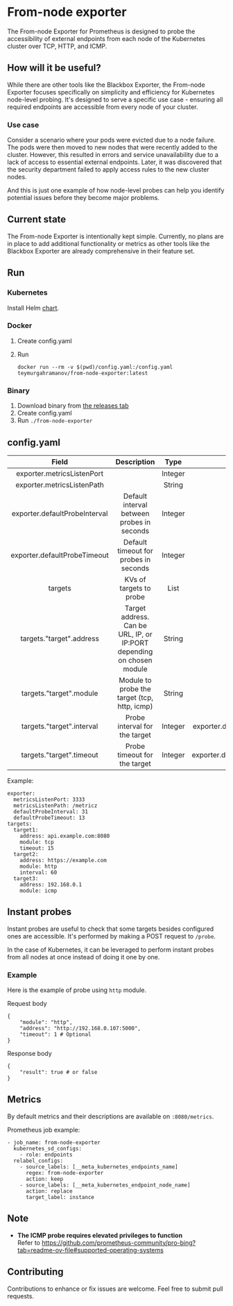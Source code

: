 # From-node exporter

The From-node Exporter for Prometheus is designed to probe the accessibility of external endpoints from each node of the Kubernetes cluster over TCP, HTTP, and ICMP.

## How will it be useful?

While there are other tools like the Blackbox Exporter, the From-node Exporter focuses specifically on simplicity and efficiency for Kubernetes node-level probing. It's designed to serve a specific use case - ensuring all required endpoints are accessible from every node of your cluster.


### Use case
Consider a scenario where your pods were evicted due to a node failure. The pods were then moved to new nodes that were recently added to the cluster. However, this resulted in errors and service unavailability due to a lack of access to essential external endpoints. Later, it was discovered that the security department failed to apply access rules to the new cluster nodes. 

And this is just one example of how node-level probes can help you identify potential issues before they become major problems.

## Current state

The From-node Exporter is intentionally kept simple. Currently, no plans are in place to add additional functionality or metrics as other tools like the Blackbox Exporter are already comprehensive in their feature set.

## Run

### Kubernetes

Install Helm [chart](./chart/).

### Docker

1. Create config.yaml
2. Run

    ```
    docker run --rm -v $(pwd)/config.yaml:/config.yaml teymurgahramanov/from-node-exporter:latest
    ```

### Binary

1. Download binary from [the releases tab](https://github.com/teymurgahramanov/from-node-exporter/releases)
2. Create config.yaml
3. Run ```./from-node-exporter```

## config.yaml

| Field | Description  | Type  | Default
|:-:|:-:|:-:|:-:
| exporter.metricsListenPort  | | Integer | 8080
| exporter.metricsListenPath  |   | String  | /metrics
| exporter.defaultProbeInterval  | Default interval between probes in seconds | Integer   | 22
| exporter.defaultProbeTimeout  | Default timeout for probes in seconds | Integer   | 22
| targets  | KVs of targets to probe | List |
| targets."target".address  | Target address. Can be URL, IP, or IP:PORT depending on chosen module | String |
| targets."target".module  | Module to probe the target (tcp, http, icmp) | String |
| targets."target".interval  | Probe interval for the target | Integer | exporter.defaultProbeInterval
| targets."target".timeout  | Probe timeout for the target | Integer | exporter.defaultProbeTimeout

Example:
```
exporter:
  metricsListenPort: 3333
  metricsListenPath: /metricz
  defaultProbeInterval: 31
  defaultProbeTimeout: 13
targets:
  target1:
    address: api.example.com:8080
    module: tcp
    timeout: 15
  target2:
    address: https://example.com
    module: http
    interval: 60
  target3:
    address: 192.168.0.1
    module: icmp
```

## Instant probes
Instant probes are useful to check that some targets besides configured ones are accessible. It's performed by making a POST request to `/probe`.

In the case of Kubernetes, it can be leveraged to perform instant probes from all nodes at once instead of doing it one by one.

### Example
Here is the example of probe using `http` module.

Request body
```
{
    "module": "http", 
    "address": "http://192.168.0.107:5000",
    "timeout": 1 # Optional
}
```
Response body
```
{
    "result": true # or false
}
```

## Metrics

By default metrics and their descriptions are available on ```:8080/metrics```.

Prometheus job example:
```
- job_name: from-node-exporter
  kubernetes_sd_configs:
    - role: endpoints
  relabel_configs:
    - source_labels: [__meta_kubernetes_endpoints_name]
      regex: from-node-exporter
      action: keep
    - source_labels: [__meta_kubernetes_endpoint_node_name]
      action: replace
      target_label: instance
```

## Note

- __The ICMP probe requires elevated privileges to function__ \
Refer to https://github.com/prometheus-community/pro-bing?tab=readme-ov-file#supported-operating-systems

## Contributing

Contributions to enhance or fix issues are welcome. Feel free to submit pull requests.
